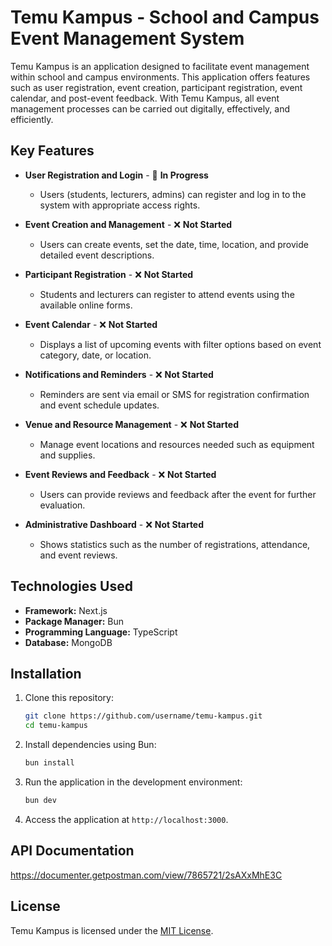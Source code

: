 # Temu Kampus - School and Campus Event Management System

Temu Kampus is an application designed to facilitate event management within school and campus environments. This
application offers features such as user registration, event creation, participant registration, event calendar, and
post-event feedback. With Temu Kampus, all event management processes can be carried out digitally, effectively, and
efficiently.

## Key Features

- **User Registration and Login** - 🚧 **In Progress**
    - Users (students, lecturers, admins) can register and log in to the system with appropriate access rights.

- **Event Creation and Management** - ❌ **Not Started**
    - Users can create events, set the date, time, location, and provide detailed event descriptions.

- **Participant Registration** - ❌ **Not Started**
    - Students and lecturers can register to attend events using the available online forms.

- **Event Calendar** - ❌ **Not Started**
    - Displays a list of upcoming events with filter options based on event category, date, or location.

- **Notifications and Reminders** - ❌ **Not Started**
    - Reminders are sent via email or SMS for registration confirmation and event schedule updates.

- **Venue and Resource Management** - ❌ **Not Started**
    - Manage event locations and resources needed such as equipment and supplies.

- **Event Reviews and Feedback** - ❌ **Not Started**
    - Users can provide reviews and feedback after the event for further evaluation.

- **Administrative Dashboard** - ❌ **Not Started**
    - Shows statistics such as the number of registrations, attendance, and event reviews.

## Technologies Used

- **Framework:** Next.js
- **Package Manager:** Bun
- **Programming Language:** TypeScript
- **Database:** MongoDB

## Installation

1. Clone this repository:

   ```bash
   git clone https://github.com/username/temu-kampus.git
   cd temu-kampus
   ```

2. Install dependencies using Bun:

   ```bash
   bun install
   ```

3. Run the application in the development environment:

   ```bash
   bun dev
   ```

4. Access the application at `http://localhost:3000`.

## API Documentation

https://documenter.getpostman.com/view/7865721/2sAXxMhE3C

## License

Temu Kampus is licensed under the [MIT License](./LICENSE).
